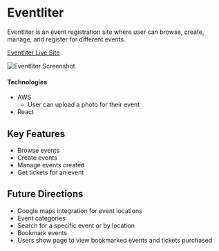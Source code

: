 # Eventliter  

Eventliter is an event registration site where user can browse, create, manage, and register for different events.

[Eventliter Live Site](https://eventliter.herokuapp.com/#/login)

![Eventliter Screenshot](https://github.com/jenkennedy/Eventliter/blob/master/EventliterScreenshot.png "Eventliter Screenshot")


#### Technologies
 * AWS
    * User can upload a photo for their event
 * React

## Key Features
 * Browse events
 * Create events
 * Manage events created
 * Get tickets for an event


## Future Directions
 * Google maps integration for event locations
 * Event categories
 * Search for a specific event or by location
 * Bookmark events
 * Users show page to view bookmarked events and tickets purchased
